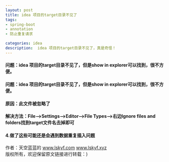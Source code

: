 ```yaml
---
layout: post
title: idea 项目的target目录不见了
tags:
- spring-boot 
- annotation
- 防止重复请求

categories: idea
description:  idea 项目的target目录不见了，真是奇怪！
---
```

####  问题：idea 项目的target目录不见了，但是show in explorer可以找到，很不方便。 ####
<!-- more -->
#### 问题：idea 项目的target目录不见了，但是show in explorer可以找到，很不方便。 ####
#### 原因：此文件被忽略了 ####
#### 解决方法：File-->Settings-->Editor-->File Types-->右边Ignore files and folders找到target文件名去掉即可 ####
#### 4.做了这些可能还是会遇到数据重复插入问题 ####

作者：天空蓝蓝的  www.lskyf.com   www.lskyf.xyz  
版权所有，欢迎保留原文链接进行转载：)